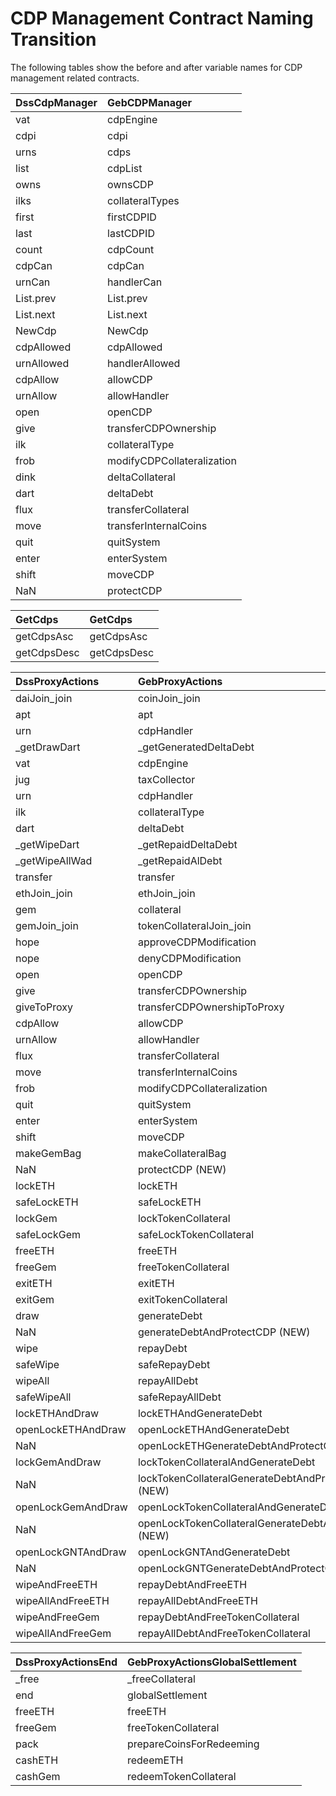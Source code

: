 # CDP Management Contract Naming Transition

The following tables show the before and after variable names for CDP management related contracts.

| DssCdpManager | GebCDPManager |
| :--- | :--- |
| vat | cdpEngine |
| cdpi | cdpi |
| urns | cdps |
| list | cdpList |
| owns | ownsCDP |
| ilks | collateralTypes |
| first | firstCDPID |
| last | lastCDPID |
| count | cdpCount |
| cdpCan | cdpCan |
| urnCan | handlerCan |
| List.prev | List.prev |
| List.next | List.next |
| NewCdp | NewCdp |
| cdpAllowed | cdpAllowed |
| urnAllowed | handlerAllowed |
| cdpAllow | allowCDP |
| urnAllow | allowHandler |
| open | openCDP |
| give | transferCDPOwnership |
| ilk | collateralType |
| frob | modifyCDPCollateralization |
| dink | deltaCollateral |
| dart | deltaDebt |
| flux | transferCollateral |
| move | transferInternalCoins |
| quit | quitSystem |
| enter | enterSystem |
| shift | moveCDP |
| NaN | protectCDP |

| GetCdps | GetCdps |
| :--- | :--- |
| getCdpsAsc | getCdpsAsc |
| getCdpsDesc | getCdpsDesc |

| DssProxyActions | GebProxyActions |
| :--- | :--- |
| daiJoin\_join | coinJoin\_join |
| apt | apt |
| urn | cdpHandler |
| \_getDrawDart | \_getGeneratedDeltaDebt |
| vat | cdpEngine |
| jug | taxCollector |
| urn | cdpHandler |
| ilk | collateralType |
| dart | deltaDebt |
| \_getWipeDart | \_getRepaidDeltaDebt |
| \_getWipeAllWad | \_getRepaidAlDebt |
| transfer | transfer |
| ethJoin\_join | ethJoin\_join |
| gem | collateral |
| gemJoin\_join | tokenCollateralJoin\_join |
| hope | approveCDPModification |
| nope | denyCDPModification |
| open | openCDP |
| give | transferCDPOwnership |
| giveToProxy | transferCDPOwnershipToProxy |
| cdpAllow | allowCDP |
| urnAllow | allowHandler |
| flux | transferCollateral |
| move | transferInternalCoins |
| frob | modifyCDPCollateralization |
| quit | quitSystem |
| enter | enterSystem |
| shift | moveCDP |
| makeGemBag | makeCollateralBag |
| NaN | protectCDP \(NEW\) |
| lockETH | lockETH |
| safeLockETH | safeLockETH |
| lockGem | lockTokenCollateral |
| safeLockGem | safeLockTokenCollateral |
| freeETH | freeETH |
| freeGem | freeTokenCollateral |
| exitETH | exitETH |
| exitGem | exitTokenCollateral |
| draw | generateDebt |
| NaN | generateDebtAndProtectCDP \(NEW\) |
| wipe | repayDebt |
| safeWipe | safeRepayDebt |
| wipeAll | repayAllDebt |
| safeWipeAll | safeRepayAllDebt |
| lockETHAndDraw | lockETHAndGenerateDebt |
| openLockETHAndDraw | openLockETHAndGenerateDebt |
| NaN | openLockETHGenerateDebtAndProtectCDP \(NEW\) |
| lockGemAndDraw | lockTokenCollateralAndGenerateDebt |
| NaN | lockTokenCollateralGenerateDebtAndProtectCDP \(NEW\) |
| openLockGemAndDraw | openLockTokenCollateralAndGenerateDebt |
| NaN | openLockTokenCollateralGenerateDebtAndProtectCDP \(NEW\) |
| openLockGNTAndDraw | openLockGNTAndGenerateDebt |
| NaN | openLockGNTGenerateDebtAndProtectCDP \(NEW\) |
| wipeAndFreeETH | repayDebtAndFreeETH |
| wipeAllAndFreeETH | repayAllDebtAndFreeETH |
| wipeAndFreeGem | repayDebtAndFreeTokenCollateral |
| wipeAllAndFreeGem | repayAllDebtAndFreeTokenCollateral |

| DssProxyActionsEnd | GebProxyActionsGlobalSettlement |
| :--- | :--- |
| \_free | \_freeCollateral |
| end | globalSettlement |
| freeETH | freeETH |
| freeGem | freeTokenCollateral |
| pack | prepareCoinsForRedeeming |
| cashETH | redeemETH |
| cashGem | redeemTokenCollateral |

